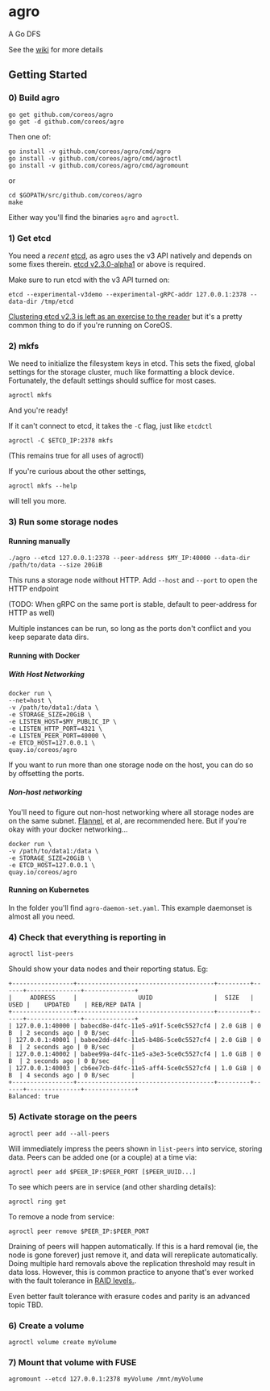 # agro

A Go DFS

See the [wiki](https://github.com/coreos/agro/wiki) for more details

## Getting Started

### 0) Build agro

```
go get github.com/coreos/agro
go get -d github.com/coreos/agro
```

Then one of:

```
go install -v github.com/coreos/agro/cmd/agro
go install -v github.com/coreos/agro/cmd/agroctl
go install -v github.com/coreos/agro/cmd/agromount
```

or 

```
cd $GOPATH/src/github.com/coreos/agro
make
```

Either way you'll find the binaries `agro` and `agroctl`.

### 1) Get etcd
You need a *recent* [etcd](https://github.com/coreos/etcd), as agro uses the v3 API natively and depends on some fixes therein. 
[etcd v2.3.0-alpha1](https://github.com/coreos/etcd/releases/tag/v2.3.0-alpha.1) or above is required. 

Make sure to run etcd with the v3 API turned on:
```
etcd --experimental-v3demo --experimental-gRPC-addr 127.0.0.1:2378 --data-dir /tmp/etcd
```

[Clustering etcd v2.3 is left as an exercise to the reader](https://github.com/coreos/etcd/blob/master/Documentation/clustering.md) but it's a pretty common thing to do if you're running on CoreOS.

### 2) mkfs

We need to initialize the filesystem keys in etcd. This sets the fixed, global settings for the storage cluster, much like formatting a block device. Fortunately, the default settings should suffice for most cases.

```
agroctl mkfs
```

And you're ready!

If it can't connect to etcd, it takes the `-C` flag, just like `etcdctl`

```
agroctl -C $ETCD_IP:2378 mkfs
```

(This remains true for all uses of agroctl)

If you're curious about the other settings, 
```
agroctl mkfs --help
```
will tell you more.

### 3) Run some storage nodes
#### Running manually
```
./agro --etcd 127.0.0.1:2378 --peer-address $MY_IP:40000 --data-dir /path/to/data --size 20GiB
```
This runs a storage node without HTTP. Add `--host` and `--port` to open the HTTP endpoint

(TODO: When gRPC on the same port is stable, default to peer-address for HTTP as well)

Multiple instances can be run, so long as the ports don't conflict and you keep separate data dirs.

#### Running with Docker
##### With Host Networking
```
docker run \
--net=host \
-v /path/to/data1:/data \
-e STORAGE_SIZE=20GiB \
-e LISTEN_HOST=$MY_PUBLIC_IP \
-e LISTEN_HTTP_PORT=4321 \
-e LISTEN_PEER_PORT=40000 \
-e ETCD_HOST=127.0.0.1 \
quay.io/coreos/agro
```
If you want to run more than one storage node on the host, you can do so by offsetting the ports.

##### Non-host networking
You'll need to figure out non-host networking where all storage nodes are on the same subnet. [Flannel](https://github.com/coreos/flannel), et al, are recommended here. But if you're okay with your docker networking...

```
docker run \
-v /path/to/data1:/data \
-e STORAGE_SIZE=20GiB \
-e ETCD_HOST=127.0.0.1 \
quay.io/coreos/agro
```

#### Running on Kubernetes

In the folder you'll find `agro-daemon-set.yaml`. This example daemonset is almost all you need. 


### 4) Check that everything is reporting in
```
agroctl list-peers
```

Should show your data nodes and their reporting status. Eg:
```
+-----------------+--------------------------------------+---------+------+---------------+--------------+
|     ADDRESS     |                 UUID                 |  SIZE   | USED |    UPDATED    | REB/REP DATA |
+-----------------+--------------------------------------+---------+------+---------------+--------------+
| 127.0.0.1:40000 | babecd8e-d4fc-11e5-a91f-5ce0c5527cf4 | 2.0 GiB | 0 B  | 2 seconds ago | 0 B/sec      |
| 127.0.0.1:40001 | babee2dd-d4fc-11e5-b486-5ce0c5527cf4 | 2.0 GiB | 0 B  | 2 seconds ago | 0 B/sec      |
| 127.0.0.1:40002 | babee99a-d4fc-11e5-a3e3-5ce0c5527cf4 | 1.0 GiB | 0 B  | 2 seconds ago | 0 B/sec      |
| 127.0.0.1:40003 | cb6ee7cb-d4fc-11e5-aff4-5ce0c5527cf4 | 1.0 GiB | 0 B  | 4 seconds ago | 0 B/sec      |
+-----------------+--------------------------------------+---------+------+---------------+--------------+
Balanced: true
```
### 5) Activate storage on the peers

```
agroctl peer add --all-peers
```

Will immediately impress the peers shown in `list-peers` into service, storing data. Peers can be added one (or a couple) at a time via:

```
agroctl peer add $PEER_IP:$PEER_PORT [$PEER_UUID...]
```

To see which peers are in service (and other sharding details):

```
agroctl ring get
```

To remove a node from service:
```
agroctl peer remove $PEER_IP:$PEER_PORT
```

Draining of peers will happen automatically. If this is a hard removal (ie, the node is gone forever) just remove it, and data will rereplicate automatically. Doing multiple hard removals above the replication threshold may result in data loss. However, this is common practice to anyone that's ever worked with the fault tolerance in [RAID levels.](https://en.wikipedia.org/wiki/Standard_RAID_levels#Comparison).

Even better fault tolerance with erasure codes and parity is an advanced topic TBD.

### 6) Create a volume

```
agroctl volume create myVolume
```

### 7) Mount that volume with FUSE

```
agromount --etcd 127.0.0.1:2378 myVolume /mnt/myVolume
```
